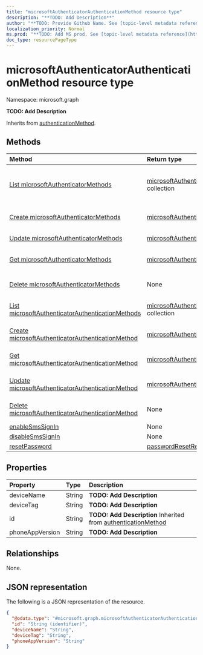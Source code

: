 ```yaml
---
title: "microsoftAuthenticatorAuthenticationMethod resource type"
description: "**TODO: Add Description**"
author: "**TODO: Provide Github Name. See [topic-level metadata reference](https://msgo.azurewebsites.net/add/document/guidelines/metadata.html#topic-level-metadata)**"
localization_priority: Normal
ms.prod: "**TODO: Add MS prod. See [topic-level metadata reference](https://msgo.azurewebsites.net/add/document/guidelines/metadata.html#topic-level-metadata)**"
doc_type: resourcePageType
---
```


# microsoftAuthenticatorAuthenticationMethod resource type

Namespace: microsoft.graph

**TODO: Add Description**


Inherits from [authenticationMethod](../resources/authenticationmethod.md).

## Methods
|Method|Return type|Description|
|:---|:---|:---|
|[List microsoftAuthenticatorMethods](../api/authentication-list-microsoftauthenticatormethods.md)|[microsoftAuthenticatorAuthenticationMethod](../resources/microsoftauthenticatorauthenticationmethod.md) collection|Get the microsoftAuthenticatorAuthenticationMethod resources from the microsoftAuthenticatorMethods navigation property.|
|[Create microsoftAuthenticatorMethods](../api/authentication-post-microsoftauthenticatormethods.md)|[microsoftAuthenticatorAuthenticationMethod](../resources/microsoftauthenticatorauthenticationmethod.md)|Create a new microsoftAuthenticatorAuthenticationMethod object.|
|[Update microsoftAuthenticatorMethods](../api/authentication-update-microsoftauthenticatormethods.md)|[microsoftAuthenticatorAuthenticationMethod](../resources/microsoftauthenticatorauthenticationmethod.md)|Update the properties of a microsoftAuthenticatorMethods object.|
|[Get microsoftAuthenticatorMethods](../api/authentication-get-microsoftauthenticatorauthenticationmethod.md)|[microsoftAuthenticatorAuthenticationMethod](../resources/microsoftauthenticatorauthenticationmethod.md)|Read the properties and relationships of a [microsoftAuthenticatorAuthenticationMethod](../resources/microsoftauthenticatorauthenticationmethod.md) object.|
|[Delete microsoftAuthenticatorMethods](../api/authentication-delete-microsoftauthenticatormethods.md)|None|Delete a [microsoftAuthenticatorAuthenticationMethod](../resources/microsoftauthenticatorauthenticationmethod.md) object.|
|[List microsoftAuthenticatorAuthenticationMethods](../api/microsoftauthenticatorauthenticationmethod-list.md)|[microsoftAuthenticatorAuthenticationMethod](../resources/microsoftauthenticatorauthenticationmethod.md) collection|Get a list of the [microsoftAuthenticatorAuthenticationMethod](../resources/microsoftauthenticatorauthenticationmethod.md) objects and their properties.|
|[Create microsoftAuthenticatorAuthenticationMethod](../api/microsoftauthenticatorauthenticationmethod-create.md)|[microsoftAuthenticatorAuthenticationMethod](../resources/microsoftauthenticatorauthenticationmethod.md)|Create a new [microsoftAuthenticatorAuthenticationMethod](../resources/microsoftauthenticatorauthenticationmethod.md) object.|
|[Get microsoftAuthenticatorAuthenticationMethod](../api/microsoftauthenticatorauthenticationmethod-get.md)|[microsoftAuthenticatorAuthenticationMethod](../resources/microsoftauthenticatorauthenticationmethod.md)|Read the properties and relationships of a [microsoftAuthenticatorAuthenticationMethod](../resources/microsoftauthenticatorauthenticationmethod.md) object.|
|[Update microsoftAuthenticatorAuthenticationMethod](../api/microsoftauthenticatorauthenticationmethod-update.md)|[microsoftAuthenticatorAuthenticationMethod](../resources/microsoftauthenticatorauthenticationmethod.md)|Update the properties of a [microsoftAuthenticatorAuthenticationMethod](../resources/microsoftauthenticatorauthenticationmethod.md) object.|
|[Delete microsoftAuthenticatorAuthenticationMethod](../api/microsoftauthenticatorauthenticationmethod-delete.md)|None|Deletes a [microsoftAuthenticatorAuthenticationMethod](../resources/microsoftauthenticatorauthenticationmethod.md) object.|
|[enableSmsSignIn](../api/microsoftauthenticatorauthenticationmethod-enablesmssignin.md)|None|**TODO: Add Description**|
|[disableSmsSignIn](../api/microsoftauthenticatorauthenticationmethod-disablesmssignin.md)|None|**TODO: Add Description**|
|[resetPassword](../api/microsoftauthenticatorauthenticationmethod-resetpassword.md)|[passwordResetResponse](../resources/passwordresetresponse.md)|**TODO: Add Description**|

## Properties
|Property|Type|Description|
|:---|:---|:---|
|deviceName|String|**TODO: Add Description**|
|deviceTag|String|**TODO: Add Description**|
|id|String|**TODO: Add Description** Inherited from [authenticationMethod](../resources/authenticationmethod.md)|
|phoneAppVersion|String|**TODO: Add Description**|

## Relationships
None.

## JSON representation
The following is a JSON representation of the resource.
<!-- {
  "blockType": "resource",
  "keyProperty": "id",
  "@odata.type": "microsoft.graph.microsoftAuthenticatorAuthenticationMethod",
  "baseType": "microsoft.strongAuthentication.authenticationMethod",
  "openType": false
}
-->
``` json
{
  "@odata.type": "#microsoft.graph.microsoftAuthenticatorAuthenticationMethod",
  "id": "String (identifier)",
  "deviceName": "String",
  "deviceTag": "String",
  "phoneAppVersion": "String"
}
```

